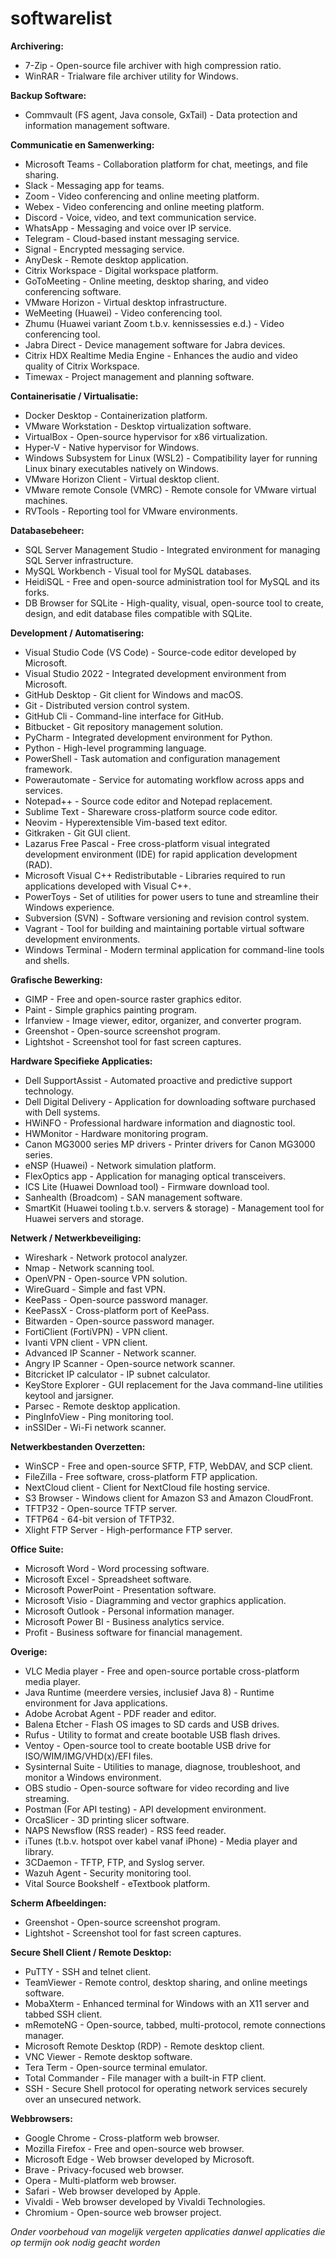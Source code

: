 # softwarelist

**Archivering:**
  * 7-Zip - Open-source file archiver with high compression ratio.
  * WinRAR - Trialware file archiver utility for Windows.

**Backup Software:**
  * Commvault (FS agent, Java console, GxTail) - Data protection and information management software.

**Communicatie en Samenwerking:**
  * Microsoft Teams - Collaboration platform for chat, meetings, and file sharing.
  * Slack - Messaging app for teams.
  * Zoom - Video conferencing and online meeting platform.
  * Webex - Video conferencing and online meeting platform.
  * Discord - Voice, video, and text communication service.
  * WhatsApp - Messaging and voice over IP service.
  * Telegram - Cloud-based instant messaging service.
  * Signal - Encrypted messaging service.
  * AnyDesk - Remote desktop application.
  * Citrix Workspace - Digital workspace platform.
  * GoToMeeting - Online meeting, desktop sharing, and video conferencing software.
  * VMware Horizon - Virtual desktop infrastructure.
  * WeMeeting (Huawei) - Video conferencing tool.
  * Zhumu (Huawei variant Zoom t.b.v. kennissessies e.d.) - Video conferencing tool.
  * Jabra Direct - Device management software for Jabra devices.
  * Citrix HDX Realtime Media Engine - Enhances the audio and video quality of Citrix Workspace.
  * Timewax - Project management and planning software.

**Containerisatie / Virtualisatie:**
  * Docker Desktop - Containerization platform.
  * VMware Workstation - Desktop virtualization software.
  * VirtualBox - Open-source hypervisor for x86 virtualization.
  * Hyper-V - Native hypervisor for Windows.
  * Windows Subsystem for Linux (WSL2) - Compatibility layer for running Linux binary executables natively on Windows.
  * VMware Horizon Client - Virtual desktop client.
  * VMware remote Console (VMRC) - Remote console for VMware virtual machines.
  * RVTools - Reporting tool for VMware environments.

**Databasebeheer:**
  * SQL Server Management Studio - Integrated environment for managing SQL Server infrastructure.
  * MySQL Workbench - Visual tool for MySQL databases.
  * HeidiSQL - Free and open-source administration tool for MySQL and its forks.
  * DB Browser for SQLite - High-quality, visual, open-source tool to create, design, and edit database files compatible with SQLite.

**Development / Automatisering:**
  * Visual Studio Code (VS Code) - Source-code editor developed by Microsoft.
  * Visual Studio 2022 - Integrated development environment from Microsoft.
  * GitHub Desktop - Git client for Windows and macOS.
  * Git - Distributed version control system.
  * GitHub Cli - Command-line interface for GitHub.
  * Bitbucket - Git repository management solution.
  * PyCharm - Integrated development environment for Python.
  * Python - High-level programming language.
  * PowerShell - Task automation and configuration management framework.
  * Powerautomate - Service for automating workflow across apps and services.
  * Notepad++ - Source code editor and Notepad replacement.
  * Sublime Text - Shareware cross-platform source code editor.
  * Neovim - Hyperextensible Vim-based text editor.
  * Gitkraken - Git GUI client.
  * Lazarus Free Pascal - Free cross-platform visual integrated development environment (IDE) for rapid application development (RAD).
  * Microsoft Visual C++ Redistributable - Libraries required to run applications developed with Visual C++.
  * PowerToys - Set of utilities for power users to tune and streamline their Windows experience.
  * Subversion (SVN) - Software versioning and revision control system.
  * Vagrant - Tool for building and maintaining portable virtual software development environments.
  * Windows Terminal - Modern terminal application for command-line tools and shells.

**Grafische Bewerking:**
  * GIMP - Free and open-source raster graphics editor.
  * Paint - Simple graphics painting program.
  * Irfanview - Image viewer, editor, organizer, and converter program.
  * Greenshot - Open-source screenshot program.
  * Lightshot - Screenshot tool for fast screen captures.

**Hardware Specifieke Applicaties:**
  * Dell SupportAssist - Automated proactive and predictive support technology.
  * Dell Digital Delivery - Application for downloading software purchased with Dell systems.
  * HWiNFO - Professional hardware information and diagnostic tool.
  * HWMonitor - Hardware monitoring program.
  * Canon MG3000 series MP drivers - Printer drivers for Canon MG3000 series.
  * eNSP (Huawei) - Network simulation platform.
  * FlexOptics app - Application for managing optical transceivers.
  * ICS Lite (Huawei Download tool) - Firmware download tool.
  * Sanhealth (Broadcom) - SAN management software.
  * SmartKit (Huawei tooling t.b.v. servers & storage) - Management tool for Huawei servers and storage.

**Netwerk / Netwerkbeveiliging:**
  * Wireshark - Network protocol analyzer.
  * Nmap - Network scanning tool.
  * OpenVPN - Open-source VPN solution.
  * WireGuard - Simple and fast VPN.
  * KeePass - Open-source password manager.
  * KeePassX - Cross-platform port of KeePass.
  * Bitwarden - Open-source password manager.
  * FortiClient (FortiVPN) - VPN client.
  * Ivanti VPN client - VPN client.
  * Advanced IP Scanner - Network scanner.
  * Angry IP Scanner - Open-source network scanner.
  * Bitcricket IP calculator - IP subnet calculator.
  * KeyStore Explorer - GUI replacement for the Java command-line utilities keytool and jarsigner.
  * Parsec - Remote desktop application.
  * PingInfoView - Ping monitoring tool.
  * inSSIDer - Wi-Fi network scanner.

**Netwerkbestanden Overzetten:**
  * WinSCP - Free and open-source SFTP, FTP, WebDAV, and SCP client.
  * FileZilla - Free software, cross-platform FTP application.
  * NextCloud client - Client for NextCloud file hosting service.
  * S3 Browser - Windows client for Amazon S3 and Amazon CloudFront.
  * TFTP32 - Open-source TFTP server.
  * TFTP64 - 64-bit version of TFTP32.
  * Xlight FTP Server - High-performance FTP server.

**Office Suite:**
  * Microsoft Word - Word processing software.
  * Microsoft Excel - Spreadsheet software.
  * Microsoft PowerPoint - Presentation software.
  * Microsoft Visio - Diagramming and vector graphics application.
  * Microsoft Outlook - Personal information manager.
  * Microsoft Power BI - Business analytics service.
  * Profit - Business software for financial management.

**Overige:**
  * VLC Media player - Free and open-source portable cross-platform media player.
  * Java Runtime (meerdere versies, inclusief Java 8) - Runtime environment for Java applications.
  * Adobe Acrobat Agent - PDF reader and editor.
  * Balena Etcher - Flash OS images to SD cards and USB drives.
  * Rufus - Utility to format and create bootable USB flash drives.
  * Ventoy - Open-source tool to create bootable USB drive for ISO/WIM/IMG/VHD(x)/EFI files.
  * Sysinternal Suite - Utilities to manage, diagnose, troubleshoot, and monitor a Windows environment.
  * OBS studio - Open-source software for video recording and live streaming.
  * Postman (For API testing) - API development environment.
  * OrcaSlicer - 3D printing slicer software.
  * NAPS Newsflow (RSS reader) - RSS feed reader.
  * iTunes (t.b.v. hotspot over kabel vanaf iPhone) - Media player and library.
  * 3CDaemon - TFTP, FTP, and Syslog server.
  * Wazuh Agent - Security monitoring tool.
  * Vital Source Bookshelf - eTextbook platform.

**Scherm Afbeeldingen:**
  * Greenshot - Open-source screenshot program.
  * Lightshot - Screenshot tool for fast screen captures.

**Secure Shell Client / Remote Desktop:**
  * PuTTY - SSH and telnet client.
  * TeamViewer - Remote control, desktop sharing, and online meetings software.
  * MobaXterm - Enhanced terminal for Windows with an X11 server and tabbed SSH client.
  * mRemoteNG - Open-source, tabbed, multi-protocol, remote connections manager.
  * Microsoft Remote Desktop (RDP) - Remote desktop client.
  * VNC Viewer - Remote desktop software.
  * Tera Term - Open-source terminal emulator.
  * Total Commander - File manager with a built-in FTP client.
  * SSH - Secure Shell protocol for operating network services securely over an unsecured network.

**Webbrowsers:**
  * Google Chrome - Cross-platform web browser.
  * Mozilla Firefox - Free and open-source web browser.
  * Microsoft Edge - Web browser developed by Microsoft.
  * Brave - Privacy-focused web browser.
  * Opera - Multi-platform web browser.
  * Safari - Web browser developed by Apple.
  * Vivaldi - Web browser developed by Vivaldi Technologies.
  * Chromium - Open-source web browser project.

*Onder voorbehoud van mogelijk vergeten applicaties danwel applicaties die op termijn ook nodig geacht worden*
